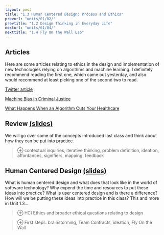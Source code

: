 ```yaml
---
layout: post
title: "1.3 Human Centered Design: Process and Ethics"
prevurl: "units/01/02/"
prevtitle: "1.2 Design Thinking in Everyday Life"
nexturl: "units/01/04/"
nexttitle: "1.4 Fly On the Wall Lab"
---
```


## Articles
Here are some articles relating to ethics in the design and implementation of new technologies relying on algorithms and machine learning. I definitely recommend reading the first one, which came out yesterday, and also would recommend at least picking one of the second two to read.

[Twitter article][Twitter article]

[Machine Bias in Criminal Justice][Machine Bias in Criminal Justice]

[What Happens When an Algorithm Cuts Your Healthcare][What Happens When an Algorithm Cuts Your Healthcare]

## Review [(slides)][rvw slides]
We will go over some of the concepts introduced last class and think about how they can be put into practice.

> ⊕ contextual inquiries, iterative thinking, problem definition, ideation, affordances, signifiers, mapping, feedback

## Human Centered Design [(slides)][hcd slides]
What is human centered design and what does that look like in the world of software technology? Why expend the time and resources to put these ideas into practice? What is user centered design and is there a difference? How will we be putting these ideas into practice in this class? This and more in Unit 1.3... 

> ⊕ HCI Ethics and broader ethical questions relating to design

> ⊕ First steps: brainstorming, Team Contracts, ideation, Fly On the Wall

[Twitter article]: https://www.theverge.com/2020/9/20/21447998/twitter-photo-preview-white-black-faces
[Machine Bias in Criminal Justice]: https://www.propublica.org/article/machine-bias-risk-assessments-in-criminal-sentencing
[What Happens When an Algorithm Cuts Your Healthcare]: https://www.theverge.com/2018/3/21/17144260/healthcare-medicaid-algorithm-arkansas-cerebral-palsy
[rvw slides]: https://docs.google.com/presentation/d/1MzWfhaEnmG0nltZxa-C1zLd35Uy_IMaX2J6dTcJaTik/
[hcd slides]: https://docs.google.com/presentation/d/19FoFQC0Vu2_pDBdFfin757cm0UkF7sjLeSCesc1oB6Y/
